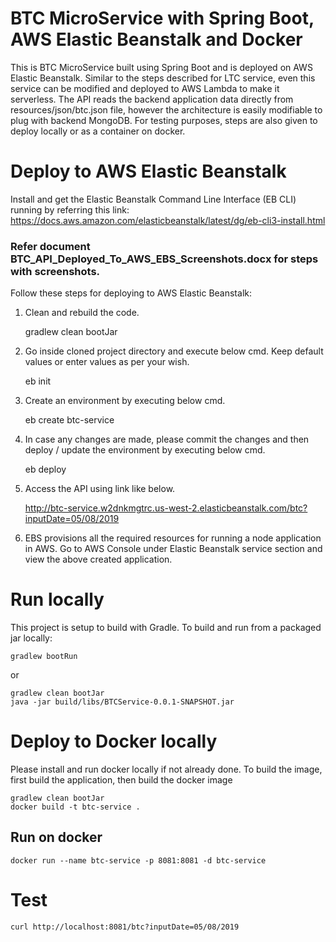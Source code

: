 # BTC MicroService with Spring Boot, AWS Elastic Beanstalk and Docker

This is BTC MicroService built using Spring Boot and is deployed on AWS Elastic Beanstalk. Similar to the steps described for LTC service, even this service can be modified and deployed to AWS Lambda to make it serverless. The API reads the backend application data directly from resources/json/btc.json file, however the architecture is easily modifiable to plug with backend MongoDB. For testing purposes, steps are also given to deploy locally or as a container on docker.

# Deploy to AWS Elastic Beanstalk

Install and get the Elastic Beanstalk Command Line Interface (EB CLI) running by referring this link: https://docs.aws.amazon.com/elasticbeanstalk/latest/dg/eb-cli3-install.html
 
### Refer document BTC_API_Deployed_To_AWS_EBS_Screenshots.docx for steps with screenshots.

Follow these steps for deploying to AWS Elastic Beanstalk:

1. Clean and rebuild the code.
	
	gradlew clean bootJar
	
2. Go inside cloned project directory and execute below cmd. Keep default values or enter values as per your wish.
	
	eb init

3. Create an environment by executing below cmd. 
	
	eb create btc-service
	
4. In case any changes are made, please commit the changes and then deploy / update the environment by executing below cmd. 
	
	eb deploy
 
5. Access the API using link like below.
	
	http://btc-service.w2dnkmgtrc.us-west-2.elasticbeanstalk.com/btc?inputDate=05/08/2019
	
6. EBS provisions all the required resources for running a node application in AWS. Go to AWS Console under Elastic Beanstalk service section and view the above created application.

# Run locally

This project is setup to build with Gradle. To build and run from a packaged jar locally:

    gradlew bootRun

or 

    gradlew clean bootJar
    java -jar build/libs/BTCService-0.0.1-SNAPSHOT.jar

# Deploy to Docker locally

Please install and run docker locally if not already done. To build the image, first build the application, then build the docker image

    gradlew clean bootJar
    docker build -t btc-service .
    
## Run on docker

    docker run --name btc-service -p 8081:8081 -d btc-service
    
# Test

    curl http://localhost:8081/btc?inputDate=05/08/2019

